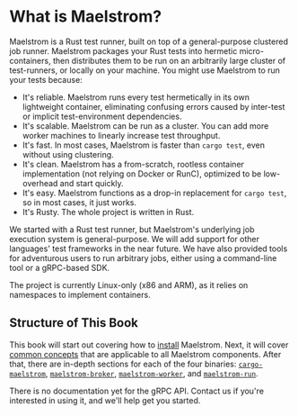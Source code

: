 # What is Maelstrom?

Maelstrom is a Rust test runner, built on top of a general-purpose
clustered job runner. Maelstrom packages your Rust tests into hermetic
micro-containers, then distributes them to be run on an arbitrarily large
cluster of test-runners, or locally on your machine. You might use
Maelstrom to run your tests because:

* It's reliable. Maelstrom runs every test hermetically in its own lightweight
  container, eliminating confusing errors caused by inter-test or implicit
  test-environment dependencies.
* It's scalable. Maelstrom can be run as a cluster. You can add more worker machines to
  linearly increase test throughput.
* It's fast. In most cases, Maelstrom is faster than `cargo test`, even
  without using clustering.
* It's clean. Maelstrom has a from-scratch, rootless container implementation
  (not relying on Docker or RunC), optimized to be low-overhead and start
  quickly.
* It's easy. Maelstrom functions as a drop-in replacement for `cargo test`, so in
  most cases, it just works.
* It's Rusty. The whole project is written in Rust.

We started with a Rust test runner, but Maelstrom's underlying job execution
system is general-purpose. We will add support for other languages' test
frameworks in the near future. We have also provided tools for adventurous users
to run arbitrary jobs, either using a command-line tool or a gRPC-based SDK.

The project is currently Linux-only (x86 and ARM), as it relies on namespaces
to implement containers.

## Structure of This Book

This book will start out covering how to [install](installation.md) Maelstrom.
Next, it will cover [common concepts](common.md) that are applicable to all
Maelstrom components. After that, there are in-depth sections for each of the
four binaries: [`cargo-maelstrom`](cargo-maelstrom.md),
[`maelstrom-broker`](broker.md), [`maelstrom-worker`](worker.md), and
[`maelstrom-run`](run.md).

There is no documentation yet for the gRPC API. Contact us if you're interested
in using it, and we'll help get you started.
